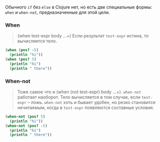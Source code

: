 Обычного `if` без `else` в Clojure нет, но есть две специальные формы: `when` и `when-not`, предназначенные для этой цели.
### When
> (when test-expr body ...+)
Если результат `test-expr` истина, то вычисляется тело.

```clojure
(when (pos? -5)
  (println "hi"))
(when (pos? 5)
  (println "hi")
  (println " there"))
```

### When-not
> Тоже самое что и (when (not test-expr) body ...+).
`when-not` работает наоборот. Тело вычисляется в том случае, если `test-expr` – ложь. `when-not` хоть и бывает удобен, но резко становится нечитаемым, когда в `test-expr` появляются составные условия.

```clojure
(when-not (pos? 5)
  (println "hi"))
(when-not (pos? -5)
  (println "hi")
  (println " there"))
```
